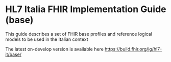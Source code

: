 # HL7 Italia FHIR Implementation Guide (base)
This guide describes a set of FHIR base profiles and reference logical models to be used in the Italian context

The latest on-develop version is available here https://build.fhir.org/ig/hl7-it/base/
